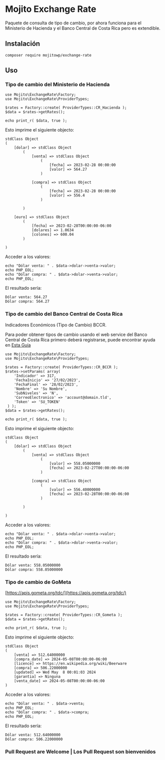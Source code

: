# Mojito Exchange Rate

Paquete de consulta de tipo de cambio, por ahora funciona para el Ministerio de Hacienda y el Banco Central de Costa Rica pero es extendible.


## Instalación
```
composer require mojitowp/exchange-rate
```

## Uso
### Tipo de cambio del Ministerio de Hacienda

```
use Mojito\ExchangeRate\Factory;
use Mojito\ExchangeRate\ProviderTypes;

$rates = Factory::create( ProviderTypes::CR_Hacienda );
$data = $rates->getRates();

echo print_r( $data, true );
```

Esto imprime el siguiente objecto:
```
stdClass Object
(
    [dolar] => stdClass Object
        (
            [venta] => stdClass Object
                (
                    [fecha] => 2023-02-28 00:00:00
                    [valor] => 564.27
                )

            [compra] => stdClass Object
                (
                    [fecha] => 2023-02-28 00:00:00
                    [valor] => 556.4
                )

        )

    [euro] => stdClass Object
        (
            [fecha] => 2023-02-28T00:00:00-06:00
            [dolares] => 1.0634
            [colones] => 600.04
        )

)
```


Acceder a los valores:
```
echo "Dólar venta: " . $data->dolar->venta->valor;
echo PHP_EOL;
echo "Dólar compra: " . $data->dolar->venta->valor;
echo PHP_EOL;
```

El resultado sería:
```
Dólar venta: 564.27
Dólar compra: 564.27
```


### Tipo de cambio del Banco Central de Costa Rica

Indicadores Económicos (Tipo de Cambio) BCCR.

Para poder obtener tipos de cambio usando el web service del Banco Central de Costa Rica primero deberá registrarse, puede encontrar ayuda en [Esta Guía](https://gee.bccr.fi.cr/indicadoreseconomicos/Documentos/DocumentosMetodologiasNotasTecnicas/Webservices_de_indicadores_economicos.pdf)

```
use Mojito\ExchangeRate\Factory;
use Mojito\ExchangeRate\ProviderTypes;

$rates = Factory::create( ProviderTypes::CR_BCCR );
$rates->setParams( array( 
    'Indicador' => 317,
    'FechaInicio' => '27/02/2023',
    'FechaFinal' => '28/02/2023',
    'Nombre' => 'Su Nombre',
    'SubNiveles' => 'N',
    'CorreoElectronico' => 'account@domain.tld',
    'Token' => 'SU_TOKEN'
 ) );
$data = $rates->getRates();

echo print_r( $data, true );
```


Esto imprime el siguiente objecto:

```
stdClass Object
(
    [dolar] => stdClass Object
        (
            [venta] => stdClass Object
                (
                    [valor] => 558.05000000
                    [fecha] => 2023-02-27T00:00:00-06:00
                )

            [compra] => stdClass Object
                (
                    [valor] => 556.40000000
                    [fecha] => 2023-02-28T00:00:00-06:00
                )

        )

)
```

Acceder a los valores:
```
echo "Dólar venta: " . $data->dolar->venta->valor;
echo PHP_EOL;
echo "Dólar compra: " . $data->dolar->venta->valor;
echo PHP_EOL;
```

El resultado sería:
```
Dólar venta: 558.05000000
Dólar compra: 558.05000000
```

### Tipo de cambio de GoMeta

[https://apis.gometa.org/tdc/](https://apis.gometa.org/tdc/)

```
use Mojito\ExchangeRate\Factory;
use Mojito\ExchangeRate\ProviderTypes;

$rates = Factory::create( ProviderTypes::CR_Gometa );
$data = $rates->getRates();

echo print_r( $data, true );
```

Esto imprime el siguiente objecto:
```
stdClass Object
(
    [venta] => 512.64000000
    [compra_date] => 2024-05-08T00:00:00-06:00
    [licence] => https://en.wikipedia.org/wiki/Beerware
    [compra] => 506.22000000
    [updated] => Wed May  8 00:01:03 2024
    [garantia] => Ninguna
    [venta_date] => 2024-05-08T00:00:00-06:00
)
```


Acceder a los valores:
```
echo "Dólar venta: " . $data->venta;
echo PHP_EOL;
echo "Dólar compra: " . $data->compra;
echo PHP_EOL;
```

El resultado sería:
```
Dólar venta: 512.64000000
Dólar compra: 506.22000000
```

### Pull Request are Welcome | Los Pull Request son bienvenidos
